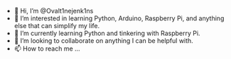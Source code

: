- 👋 Hi, I’m @Ovalt1nejenk1ns
- 👀 I’m interested in learning Python, Arduino, Raspberry Pi, and anything else that can simplify my life.
- 🌱 I’m currently learning Python and tinkering with Raspberry Pi.
- 💞️ I’m looking to collaborate on anything I can be helpful with.
- 📫 How to reach me ...

<!---
Ovalt1nejenk1ns/Ovalt1nejenk1ns is a ✨ special ✨ repository because its `README.md` (this file) appears on your GitHub profile.
You can click the Preview link to take a look at your changes.
--->
